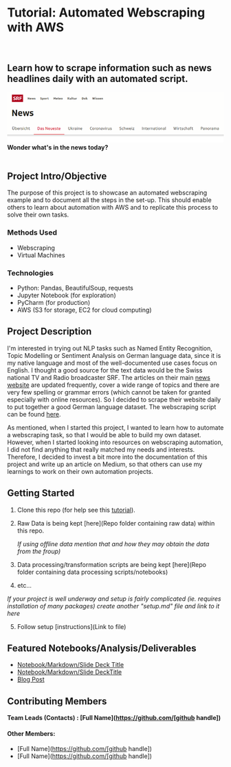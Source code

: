 # Tutorial: Automated Webscraping with AWS

<br>

## Learn how to scrape information such as news headlines daily with an automated script.


![SRF Website Header](reports/img/srf_news_header.png)
**Wonder what's in the news today?**
<br>
<br>


## Project Intro/Objective
The purpose of this project is to showcase an automated webscraping example and to document all the steps in the set-up. This should enable others to learn about automation with AWS and to replicate this process to solve their own tasks.

### Methods Used
* Webscraping
* Virtual Machines

### Technologies
* Python: Pandas, BeautifulSoup, requests
* Jupyter Notebook (for exploration)
* PyCharm (for production)
* AWS (S3 for storage, EC2 for cloud computing)

## Project Description
I'm interested in trying out NLP tasks such as Named Entity Recognition, Topic Modelling or Sentiment Analysis on German language data, since it is my native language and most of the well-documented use cases focus on English. I thought a good source for the text data would be the Swiss national TV and Radio broadcaster SRF. The articles on their main [news website](https://www.srf.ch/news/das-neueste) are updated frequently, cover a wide range of topics and there are very few spelling or grammar errors (which cannot be taken for granted especially with online resources). So I decided to scrape their website daily to put together a good German language dataset. The webscraping script can be found [here]().

As mentioned, when I started this project, I wanted to learn how to automate a webscraping task, so that I would be able to build my own dataset. However, when I started looking into resources on webscraping automation, I did not find anything that really matched my needs and interests. Therefore, I decided to invest a bit more into the documentation of this project and write up an article on Medium, so that others can use my learnings to work on their own automation projects.


## Getting Started

1. Clone this repo (for help see this [tutorial](https://help.github.com/articles/cloning-a-repository/)).
2. Raw Data is being kept [here](Repo folder containing raw data) within this repo.

    *If using offline data mention that and how they may obtain the data from the froup)*

3. Data processing/transformation scripts are being kept [here](Repo folder containing data processing scripts/notebooks)
4. etc...

*If your project is well underway and setup is fairly complicated (ie. requires installation of many packages)
create another "setup.md" file and link to it here*

5. Follow setup [instructions](Link to file)

## Featured Notebooks/Analysis/Deliverables
* [Notebook/Markdown/Slide Deck Title](link)
* [Notebook/Markdown/Slide DeckTitle](link)
* [Blog Post](link)


## Contributing Members

**Team Leads (Contacts) : [Full Name](https://github.com/[github handle])**

#### Other Members:

 - [Full Name](https://github.com/[github handle])
 - [Full Name](https://github.com/[github handle])
